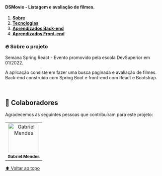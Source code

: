 #### DSMovie - Listagem e avaliação de filmes.

<ol align="left">
 <li><strong><a href="#--sobre-o-projeto">Sobre</a></strong></li>
 <li><strong><a href="#--tecnologias">Tecnologias</a></strong></li>
 <li><strong><a href="#--aprendizados-back-end">Aprendizados Back-end</a></strong></li>
 <li><strong><a href="#--aprendizados-front-end">Aprendizados Front-end</a></strong></li>
</ol>

### 🔥 Sobre o projeto

Semana Spring React - Evento promovido pela escola DevSuperior em 01/2022.

A aplicação consiste em fazer uma busca paginada e avaliação de filmes. Back-end construído com Spring Boot e front-end com React e Bootstrap.

<br />

## 🤝 Colaboradores

Agradecemos às seguintes pessoas que contribuíram para este projeto:

<table>
  <tr>
    <td align="center">
      <a href="https://www.linkedin.com/in/gabriel-mendes-3a668917b/">
        <img src="https://avatars.githubusercontent.com/Gabriel-developer-01" style="border-radius: 8px" width="100px;" alt="Gabriel Mendes"/><br>
        <sub>
          <b>Gabriel Mendes</b>
        </sub>
      </a>
    </td>
  </tr>
</table>

[⬆ Voltar ao topo](#nome-do-projeto)
